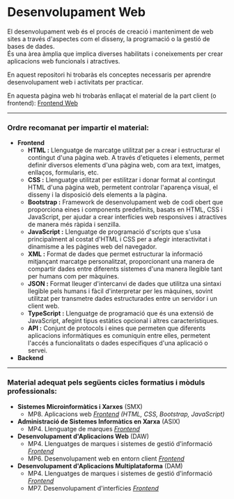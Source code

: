 # Desenvolupament Web

El desenvolupament web és el procés de creació i manteniment de web sites a través d'aspectes com el disseny, la programació o la gestió de bases de dades. <br>
És una àrea àmplia que implica diverses habilitats i coneixements per crear aplicacions web funcionals i atractives.

En aquest repositori hi trobaràs els conceptes necessaris per aprendre desenvolupament web i activitats per practicar.

En aquesta pàgina web hi trobaràs enllaçat el material de la part client (o frontend): <a href="https://sites.google.com/xtec.cat/frontend-web-tutorial" target="_blank">Frontend Web</a>

---

### Ordre recomanat per impartir el material:

  - **Frontend** <a name="frontend"></a>
    - **HTML :** Llenguatge de marcatge utilitzat per a crear i estructurar el contingut d'una pàgina web. A través d'etiquetes i elements, permet definir diversos elements d'una pàgina web, com ara text, imatges, enllaços, formularis, etc.
    - **CSS :** Llenguatge utilitzat per estilitzar i donar format al contingut HTML d'una pàgina web, permetent controlar l'aparença visual, el disseny i la disposició dels elements a la pàgina.
    - **Bootstrap :** Framework de desenvolupament web de codi obert que proporciona eines i components predefinits, basats en HTML, CSS i JavaScript, per ajudar a crear interfícies web responsives i atractives de manera més ràpida i senzilla.
    - **JavaScript :** Llenguatge de programació d'scripts que s'usa principalment al costat d'HTML i CSS per a afegir interactivitat i dinamisme a les pàgines web del navegador.
    - **XML :** Format de dades que permet estructurar la informació mitjançant marcatge personalitzat, proporcionant una manera de compartir dades entre diferents sistemes d'una manera llegible tant per humans com per màquines.
    - **JSON :** Format lleuger d'intercanvi de dades que utilitza una sintaxi llegible pels humans i fàcil d'interpretar per les màquines, sovint utilitzat per transmetre dades estructurades entre un servidor i un client web.
    - **TypeScript :** Llenguatge de programació que és una extensió de JavaScript, afegint tipus estàtics opcional i altres característiques.
    - **API :** Conjunt de protocols i eines que permeten que diferents aplicacions informàtiques es comuniquin entre elles, permetent l'accés a funcionalitats o dades específiques d'una aplicació o servei.
  - **Backend** <a name="backend"></a>

---

### Material adequat pels següents cicles formatius i mòduls professionals:

  - **Sistemes Microinformàtics i Xarxes** (SMX)  
     - MP8. Aplicacions web [*Frontend*](#frontend) *(HTML, CSS, Bootstrap, JavaScript)*
  - **Administració de Sistemes Informàtics en Xarxa** (ASIX)  
     - MP4. Llenguatge de marques [*Frontend*](#frontend)
  - **Desenvolupament d'Aplicacions Web** (DAW)  
     - MP4. Llenguatges de marques i sistemes de gestió d'informació [*Frontend*](#frontend)
     - MP6. Desenvolupament web en entorn client [*Frontend*](#frontend)
  - **Desenvolupament d'Aplicacions Multiplataforma** (DAM)  
     - MP4. Llenguatges de marques i sistemes de gestió d'informació [*Frontend*](#frontend)
     - MP7. Desenvolupament d'interfícies [*Frontend*](#frontend)
